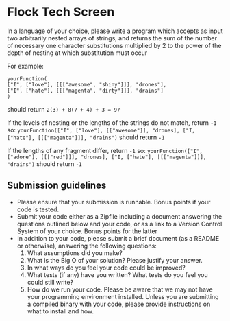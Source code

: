# Flock Tech Screen
In a language of your choice, please write a program which accepts as input two arbitrarily nested arrays of strings, and returns the sum of the number of necessary one character substitutions multiplied by 2 to the power of the depth of nesting at which substitution must occur

For example:

```
yourFunction(
["I", ["love"], [[["awesome", "shiny"]]], "drones"],
["I", ["hate"], [[["magenta", "dirty"]]], "drains"]
)
``` 
should return `2(3) + 8(7 + 4) + 3 = 97`

If the levels of nesting or the lengths of the strings do not match, return `-1` so:
`yourFunction(["I", ["love"], [["awesome"]], "drones], ["I, ["hate"], [[["magenta"]]], "drains")` should return `-1`

If the lengths of any fragment differ, return `-1` so:
`yourFunction(["I", ["adore"], [[["red"]]], "drones], ["I, ["hate"], [[["magenta"]]], "drains")` should return `-1`


## Submission guidelines
- Please ensure that your submission is runnable. Bonus points if your code is tested.
- Submit your code either as a Zipfile including a document answering the questions outlined below and your code,
or as a link to a Version Control System of your choice. Bonus points for the latter
- In addition to your code, please submit a brief document (as a README or otherwise), answering the following questions:
  1) What assumptions did you make?
  3) What is the Big O of your solution? Please justify your answer.
  3) In what ways do you feel your code could be improved?
  4) What tests (if any) have you written? What tests do you feel you could still write?
  5) How do we run your code. Please be aware that we may not have your programming environment installed. Unless you are submitting a compiled binary with your code, please provide instructions on what to install and how.
